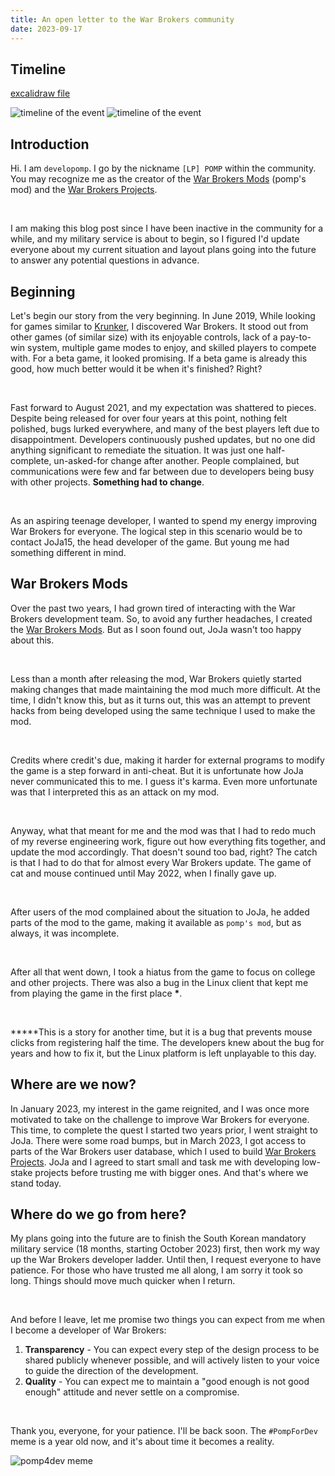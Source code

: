 ```yaml
---
title: An open letter to the War Brokers community
date: 2023-09-17
---
```


## Timeline

[excalidraw file](/img/wb_open_letter/timeline.excalidraw)

<img src="/img/wb_open_letter/timeline_dark.png" alt="timeline of the event" class="dark-element" />
<img src="/img/wb_open_letter/timeline_light.png" alt="timeline of the event" class="light-element" />

## Introduction

Hi. I am `developomp`. I go by the nickname `[LP] POMP` within the community. You may recognize me as the creator of the [War Brokers Mods][wbm] (pomp's mod) and the [War Brokers Projects][wbp].

<br />

I am making this blog post since I have been inactive in the community for a while, and my military service is about to begin, so I figured I'd update everyone about my current situation and layout plans going into the future to answer any potential questions in advance.

## Beginning

Let's begin our story from the very beginning. In June 2019, While looking for games similar to [Krunker][krunker], I discovered War Brokers. It stood out from other games (of similar size) with its enjoyable controls, lack of a pay-to-win system, multiple game modes to enjoy, and skilled players to compete with. For a beta game, it looked promising. If a beta game is already this good, how much better would it be when it's finished? Right?

<br />

Fast forward to August 2021, and my expectation was shattered to pieces. Despite being released for over four years at this point, nothing felt polished, bugs lurked everywhere, and many of the best players left due to disappointment. Developers continuously pushed updates, but no one did anything significant to remediate the situation. It was just one half-complete, un-asked-for change after another. People complained, but communications were few and far between due to developers being busy with other projects. **Something had to change**.

<br />

As an aspiring teenage developer, I wanted to spend my energy improving War Brokers for everyone. The logical step in this scenario would be to contact JoJa15, the head developer of the game. But young me had something different in mind.

## War Brokers Mods

Over the past two years, I had grown tired of interacting with the War Brokers development team. So, to avoid any further headaches, I created the [War Brokers Mods][wbm]. But as I soon found out, JoJa wasn't too happy about this.

<br />

Less than a month after releasing the mod, War Brokers quietly started making changes that made maintaining the mod much more difficult. At the time, I didn't know this, but as it turns out, this was an attempt to prevent hacks from being developed using the same technique I used to make the mod.

<br />

Credits where credit's due, making it harder for external programs to modify the game is a step forward in anti-cheat. But it is unfortunate how JoJa never communicated this to me. I guess it's karma. Even more unfortunate was that I interpreted this as an attack on my mod.

<br />

Anyway, what that meant for me and the mod was that I had to redo much of my reverse engineering work, figure out how everything fits together, and update the mod accordingly. That doesn't sound too bad, right? The catch is that I had to do that for almost every War Brokers update. The game of cat and mouse continued until May 2022, when I finally gave up.

<br />

After users of the mod complained about the situation to JoJa, he added parts of the mod to the game, making it available as `pomp's mod`, but as always, it was incomplete.

<br />

After all that went down, I took a hiatus from the game to focus on college and other projects. There was also a bug in the Linux client that kept me from playing the game in the first place **\***.

<br />

**\***This is a story for another time, but it is a bug that prevents mouse clicks from registering half the time. The developers knew about the bug for years and how to fix it, but the Linux platform is left unplayable to this day.

## Where are we now?

In January 2023, my interest in the game reignited, and I was once more motivated to take on the challenge to improve War Brokers for everyone. This time, to complete the quest I started two years prior, I went straight to JoJa. There were some road bumps, but in March 2023, I got access to parts of the War Brokers user database, which I used to build [War Brokers Projects][wbp]. JoJa and I agreed to start small and task me with developing low-stake projects before trusting me with bigger ones. And that's where we stand today.

## Where do we go from here?

My plans going into the future are to finish the South Korean mandatory military service (18 months, starting October 2023) first, then work my way up the War Brokers developer ladder. Until then, I request everyone to have patience. For those who have trusted me all along, I am sorry it took so long. Things should move much quicker when I return.

<br />

And before I leave, let me promise two things you can expect from me when I become a developer of War Brokers:

1. **Transparency** - You can expect every step of the design process to be shared publicly whenever possible, and will actively listen to your voice to guide the direction of the development.
2. **Quality** - You can expect me to maintain a "good enough is not good enough" attitude and never settle on a compromise.

<br />

Thank you, everyone, for your patience. I'll be back soon.
The `#PompForDev` meme is a year old now, and it's about time it becomes a reality.

![pomp4dev meme](/img/wb_open_letter/pomp4dev.png "people chanting #PompForDev")

[wbm]: https://github.com/War-Brokers-Mods
[wbp]: https://github.com/War-Brokers
[krunker]: https://krunker.io
